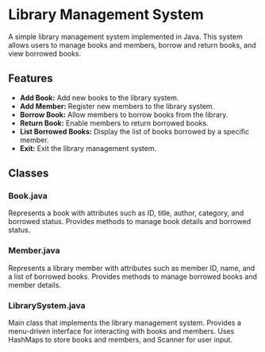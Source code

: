 # Library Management System

A simple library management system implemented in Java. This system allows users to manage books and members, borrow and return books, and view borrowed books.

## Features

- **Add Book:** Add new books to the library system.
- **Add Member:** Register new members to the library system.
- **Borrow Book:** Allow members to borrow books from the library.
- **Return Book:** Enable members to return borrowed books.
- **List Borrowed Books:** Display the list of books borrowed by a specific member.
- **Exit:** Exit the library management system.

## Classes

### Book.java

Represents a book with attributes such as ID, title, author, category, and borrowed status. Provides methods to manage book details and borrowed status.

### Member.java

Represents a library member with attributes such as member ID, name, and a list of borrowed books. Provides methods to manage borrowed books and member details.

### LibrarySystem.java

Main class that implements the library management system. Provides a menu-driven interface for interacting with books and members. Uses HashMaps to store books and members, and Scanner for user input.
